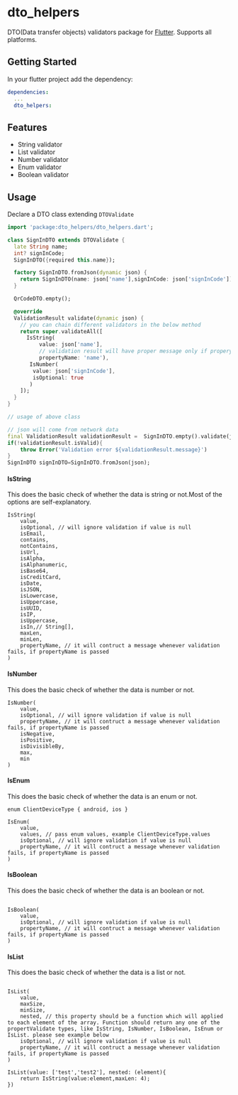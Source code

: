 <!--
This README describes the package. If you publish this package to pub.dev,
this README's contents appear on the landing page for your package.

For information about how to write a good package README, see the guide for
[writing package pages](https://dart.dev/guides/libraries/writing-package-pages).

For general information about developing packages, see the Dart guide for
[creating packages](https://dart.dev/guides/libraries/create-library-packages)
and the Flutter guide for
[developing packages and plugins](https://flutter.dev/developing-packages).
-->

# dto_helpers

DTO(Data transfer objects) validators package for [Flutter](https://flutter.io).
Supports all platforms.

## Getting Started

In your flutter project add the dependency:

```yml
dependencies:
  ...
  dto_helpers:
```

## Features

- String validator
- List validator
- Number validator
- Enum validator
- Boolean validator

## Usage

Declare a DTO class extending `DTOValidate`

```dart
import 'package:dto_helpers/dto_helpers.dart';

class SignInDTO extends DTOValidate {
  late String name;
  int? signInCode;
  SignInDTO({required this.name});

  factory SignInDTO.fromJson(dynamic json) {
    return SignInDTO(name: json['name'],signInCode: json['signInCode']);
  }

  QrCodeDTO.empty();

  @override
  ValidationResult validate(dynamic json) {
    // you can chain different validators in the below method
    return super.validateAll([
      IsString(
          value: json['name'],
          // validation result will have proper message only if properyName is provided
          propertyName: 'name'),
       IsNumber(
        value: json['signInCode'],
        isOptional: true
       )
    ]);
  }
}

// usage of above class

// json will come from network data
final ValidationResult validationResult =  SignInDTO.empty().validate(json);
if(!validationResult.isValid){
    throw Error('Validation error ${validationResult.message}')
}
SignInDTO signInDTO=SignInDTO.fromJson(json);

```

#### IsString

This does the basic check of whether the data is string or not.Most of the options are self-explanatory.

```
IsString(
    value,
    isOptional, // will ignore validation if value is null
    isEmail,
    contains,
    notContains,
    isUrl,
    isAlpha,
    isAlphanumeric,
    isBase64,
    isCreditCard,
    isDate,
    isJSON,
    isLowercase,
    isUppercase,
    isUUID,
    isIP,
    isUppercase,
    isIn,// String[],
    maxLen,
    minLen,
    propertyName, // it will contruct a message whenever validation fails, if propertyName is passed
)
```

#### IsNumber

This does the basic check of whether the data is number or not.

```
IsNumber(
    value,
    isOptional, // will ignore validation if value is null
    propertyName, // it will contruct a message whenever validation fails, if propertyName is passed
    isNegative,
    isPositive,
    isDivisibleBy,
    max,
    min
)
```

#### IsEnum

This does the basic check of whether the data is an enum or not.

```
enum ClientDeviceType { android, ios }

IsEnum(
    value,
    values, // pass enum values, example ClientDeviceType.values
    isOptional, // will ignore validation if value is null
    propertyName, // it will contruct a message whenever validation fails, if propertyName is passed
)
```

#### IsBoolean

This does the basic check of whether the data is an boolean or not.

```

IsBoolean(
    value,
    isOptional, // will ignore validation if value is null
    propertyName, // it will contruct a message whenever validation fails, if propertyName is passed
)
```

#### IsList

This does the basic check of whether the data is a list or not.

```

IsList(
    value,
    maxSize,
    minSize,
    nested, // this property should be a function which will applied to each element of the array. Function should return any one of the propertValidate types, like IsString, IsNumber, IsBoolean, IsEnum or IsList. please see example below
    isOptional, // will ignore validation if value is null
    propertyName, // it will contruct a message whenever validation fails, if propertyName is passed
)

IsList(value: ['test','test2'], nested: (element){
    return IsString(value:element,maxLen: 4);
})
```
